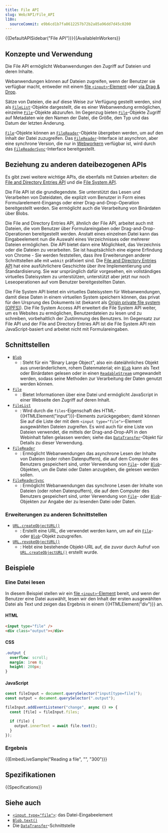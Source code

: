 ```yaml
---
title: File API
slug: Web/API/File_API
l10n:
  sourceCommit: e9b6cd1b7fa8612257b72b2a85a96dd7d45c0200
---
```


{{DefaultAPISidebar("File API")}}{{AvailableInWorkers}}

## Konzepte und Verwendung

Die File API ermöglicht Webanwendungen den Zugriff auf Dateien und deren Inhalte.

Webanwendungen können auf Dateien zugreifen, wenn der Benutzer sie verfügbar macht, entweder mit einem [file `<input>`-Element](/de/docs/Web/HTML/Reference/Elements/input/file) oder [via Drag & Drop](/de/docs/Web/API/DataTransfer/files).

Sätze von Dateien, die auf diese Weise zur Verfügung gestellt werden, sind als [`FileList`](/de/docs/Web/API/FileList)-Objekte dargestellt, die es einer Webanwendung ermöglichen, einzelne [`File`](/de/docs/Web/API/File)-Objekte abzurufen. Im Gegenzug bieten [`File`](/de/docs/Web/API/File)-Objekte Zugriff auf Metadaten wie den Namen der Datei, die Größe, den Typ und das Datum der letzten Änderung.

[`File`](/de/docs/Web/API/File)-Objekte können an [`FileReader`](/de/docs/Web/API/FileReader)-Objekte übergeben werden, um auf den Inhalt der Datei zuzugreifen. Das [`FileReader`](/de/docs/Web/API/FileReader)-Interface ist asynchron, aber eine synchrone Version, die nur in [Webworkern](/de/docs/Web/API/Web_Workers_API) verfügbar ist, wird durch das [`FileReaderSync`](/de/docs/Web/API/FileReaderSync)-Interface bereitgestellt.

## Beziehung zu anderen dateibezogenen APIs

Es gibt zwei weitere wichtige APIs, die ebenfalls mit Dateien arbeiten: die [File and Directory Entries API](/de/docs/Web/API/File_and_Directory_Entries_API) und die [File System API](/de/docs/Web/API/File_System_API).

Die File API ist die grundlegendste. Sie unterstützt das Lesen und Verarbeiten von Dateidaten, die explizit vom Benutzer in Form eines Formularelement-Eingangs oder einer Drag-and-Drop-Operation bereitgestellt werden. Sie ermöglicht auch die Verarbeitung von Binärdaten über Blobs.

Die File and Directory Entries API, ähnlich der File API, arbeitet auch mit Dateien, die vom Benutzer über Formulareingaben oder Drag-and-Drop-Operationen bereitgestellt werden. Anstatt eines einzelnen Datei kann das Eingabeelement nun die Auswahl eines Verzeichnisses oder mehrerer Dateien ermöglichen. Die API bietet dann eine Möglichkeit, das Verzeichnis oder die Dateien zu verarbeiten. Sie ist hauptsächlich eine eigene Erfindung von Chrome - Sie werden feststellen, dass ihre Erweiterungen anderer Schnittstellen alle mit `webkit` präfixiert sind. Die [File and Directory Entries API](/de/docs/Web/API/File_and_Directory_Entries_API#history) hat eine ausführlichere Geschichte über ihre Implementierung und Standardisierung. Sie war ursprünglich dafür vorgesehen, ein vollständiges virtuelles Dateisystem zu unterstützen, unterstützt aber jetzt nur noch Leseoperationen auf vom Benutzer bereitgestellten Daten.

Die File System API bietet ein virtuelles Dateisystem für Webanwendungen, damit diese Daten in einem virtuellen System speichern können, das privat für den Ursprung des Dokuments ist (bekannt als [Origin private file system (OPFS)](/de/docs/Web/API/File_System_API/Origin_private_file_system)). Die File System Access API erweitert die File System API weiter, um es Websites zu ermöglichen, Benutzerdateien zu lesen und zu schreiben, vorbehaltlich der Zustimmung des Benutzers. Im Gegensatz zur File API und der File and Directory Entries API ist die File System API rein JavaScript-basiert und arbeitet nicht mit Formulareingaben.

## Schnittstellen

- [`Blob`](/de/docs/Web/API/Blob)
  - : Steht für ein "Binary Large Object", also ein dateiähnliches Objekt aus unveränderlichem, rohem Datenmaterial; ein [`Blob`](/de/docs/Web/API/Blob) kann als Text oder Binärdaten gelesen oder in einen [`ReadableStream`](/de/docs/Web/API/ReadableStream) umgewandelt werden, sodass seine Methoden zur Verarbeitung der Daten genutzt werden können.
- [`File`](/de/docs/Web/API/File)
  - : Bietet Informationen über eine Datei und ermöglicht JavaScript in einer Webseite den Zugriff auf deren Inhalt.
- [`FileList`](/de/docs/Web/API/FileList)
  - : Wird durch die `files`-Eigenschaft des HTML-{{HTMLElement("input")}}-Elements zurückgegeben; damit können Sie auf die Liste der mit dem `<input type="file">`-Element ausgewählten Dateien zugreifen. Es wird auch für eine Liste von Dateien verwendet, die mittels der Drag-and-Drop-API in den Webinhalt fallen gelassen werden; siehe das [`DataTransfer`](/de/docs/Web/API/DataTransfer)-Objekt für Details zu dieser Verwendung.
- [`FileReader`](/de/docs/Web/API/FileReader)
  - : Ermöglicht Webanwendungen das asynchrone Lesen der Inhalte von Dateien (oder rohen Datenpuffern), die auf dem Computer des Benutzers gespeichert sind, unter Verwendung von [`File`](/de/docs/Web/API/File)- oder [`Blob`](/de/docs/Web/API/Blob)-Objekten, um die Datei oder Daten anzugeben, die gelesen werden sollen.
- [`FileReaderSync`](/de/docs/Web/API/FileReaderSync)
  - : Ermöglicht Webanwendungen das synchrone Lesen der Inhalte von Dateien (oder rohen Datenpuffern), die auf dem Computer des Benutzers gespeichert sind, unter Verwendung von [`File`](/de/docs/Web/API/File)- oder [`Blob`](/de/docs/Web/API/Blob)-Objekten zur Angabe der zu lesenden Datei oder Daten.

### Erweiterungen zu anderen Schnittstellen

- [`URL.createObjectURL()`](/de/docs/Web/API/URL/createObjectURL_static)
  - : Erstellt eine URL, die verwendet werden kann, um auf ein [`File`](/de/docs/Web/API/File)- oder [`Blob`](/de/docs/Web/API/Blob)-Objekt zuzugreifen.
- [`URL.revokeObjectURL()`](/de/docs/Web/API/URL/revokeObjectURL_static)
  - : Hebt eine bestehende Objekt-URL auf, die zuvor durch Aufruf von [`URL.createObjectURL()`](/de/docs/Web/API/URL/createObjectURL_static) erstellt wurde.

## Beispiele

### Eine Datei lesen

In diesem Beispiel stellen wir ein [file `<input>`-Element](/de/docs/Web/HTML/Reference/Elements/input/file) bereit, und wenn der Benutzer eine Datei auswählt, lesen wir den Inhalt der ersten ausgewählten Datei als Text und zeigen das Ergebnis in einem {{HTMLElement("div")}} an.

#### HTML

```html
<input type="file" />
<div class="output"></div>
```

#### CSS

```css
.output {
  overflow: scroll;
  margin: 1rem 0;
  height: 200px;
}
```

#### JavaScript

```js
const fileInput = document.querySelector("input[type=file]");
const output = document.querySelector(".output");

fileInput.addEventListener("change", async () => {
  const [file] = fileInput.files;

  if (file) {
    output.innerText = await file.text();
  }
});
```

### Ergebnis

{{EmbedLiveSample("Reading a file", "", "300")}}

## Spezifikationen

{{Specifications}}

## Siehe auch

- [`<input type="file">`](/de/docs/Web/HTML/Reference/Elements/input/file): das Datei-Eingabeelement
- [`Blob.text()`](/de/docs/Web/API/Blob/text)
- Die [`DataTransfer`](/de/docs/Web/API/DataTransfer)-Schnittstelle
